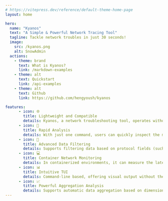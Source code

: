 ```yaml
---
# https://vitepress.dev/reference/default-theme-home-page
layout: home

hero:
  name: "Kyanos"
  text: "A Simple & Powerful Network Tracing Tool"
  tagline: Tackle network troubles in just 30 seconds!
  image:
    src: /kyanos.png
    alt: SnowAdmin
  actions:
    - theme: brand
      text: What is Kyanos?
      link: /markdown-examples
    - theme: alt
      text: Quickstart
      link: /api-examples
    - theme: alt
      text: Github
      link: https://github.com/hengyoush/kyanos

features:
      - icon: 🌐️
        title: Lightweight and Compatible
        details: Kyanos, a network troubleshooting tool, operates without any external dependencies and is compatible with kernel versions from 3.10 to the latest
      - icon: 🚀
        title: Rapid Analysis
        details: With just one command, users can quickly inspect the machine's network issues, including the network latency and data transfer sizes of common services like MySQL and Redis.
      - icon: 🎯️
        title: Advanced Data Filtering
        details: Supports filtering data based on protocol fields (such as HTTP Path or Redis Command), process PID, container ID, and K8s Pod names.
      - icon: 💻️
        title: Container Network Monitoring
        details: In containerized environments, it can measure the latency of packets from the container's network interface to the host's.
      - icon: 📊️
        title: Intuitive TUI
        details: Command-line based, offering visual output without the need for complex file downloads and analysis steps like tcpdump.
      - icon: 📈️
        title: Powerful Aggregation Analysis
        details: Supports automatic data aggregation based on dimensions such as remote IP, protocol, etc., to quickly obtain specific information, such as the latency of certain HTTP paths from specific IPs, without the slow analysis of tcpdump.
---
```


